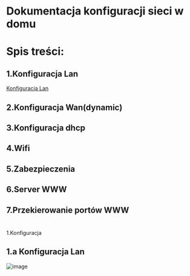 #  Dokumentacja konfiguracji sieci w domu 

# Spis treści:

## 1.Konfiguracja Lan 
  [Konfiguracja Lan ](#1a-konfiguracja-lan)
 
## 2.Konfiguracja Wan(dynamic)

## 3.Konfiguracja dhcp

## 4.Wifi

## 5.Zabezpieczenia
 
## 6.Server WWW

## 7.Przekierowanie portów WWW

#
1.Konfiguracja 
## 1.a Konfiguracja Lan
 ![image](https://user-images.githubusercontent.com/98666161/193669963-129c2b4c-ffc1-4551-b430-efe77df84e9b.png)
 
